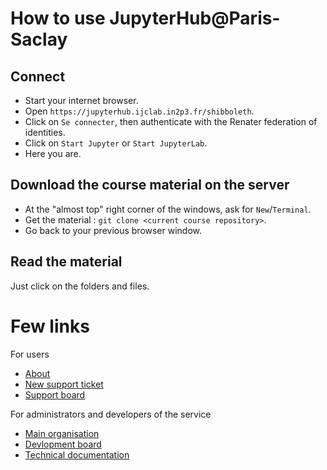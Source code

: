 
# How to use JupyterHub@Paris-Saclay

## Connect

- Start your internet browser.
- Open `https://jupyterhub.ijclab.in2p3.fr/shibboleth`.
- Click on `Se connecter`, then authenticate with the Renater federation of identities.
- Click on `Start Jupyter` or `Start JupyterLab`.
- Here you are.

## Download the course material on the server

- At the "almost top" right corner of the windows, ask for `New`/`Terminal`.
- Get the material : `git clone <current course repository>`.
- Go back to your previous browser window.

## Read the material

Just click on the folders and files.


# Few links

For users
- [About](https://jupyterhub.ijclab.in2p3.fr/about.html)
- [New support ticket](https://gitlab.in2p3.fr/jupyterhub-paris-saclay/support-requests/-/issues/new)
- [Support board](https://gitlab.in2p3.fr/jupyterhub-paris-saclay/support-requests/-/boards)

For administrators and developers of the service
- [Main organisation](https://gitlab.in2p3.fr/groups/jupyterhub-paris-saclay)
- [Devlopment board](https://gitlab.in2p3.fr/jupyterhub-paris-saclay/jupyterhub-configuration/-/blob/master/README.md)
- [Technical documentation](https://gitlab.in2p3.fr/jupyterhub-paris-saclay/jupyterhub-configuration/-/blob/master/README.md)